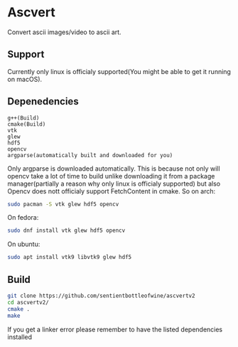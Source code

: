 # Ascvert
Convert ascii images/video to ascii art.

## Support
Currently only linux is officialy supported(You might be able to get it running on macOS).

## Depenedencies
```
g++(Build)
cmake(Build)
vtk
glew
hdf5
opencv
argparse(automatically built and downloaded for you)
```
Only argparse is downloaded automatically.
This is because not only will opencv take a lot of time to build unlike downloading it from a package manager(partially a reason why only linux is officialy supported) but also
Opencv does nott officialy support FetchContent in cmake.
So on arch:
```sh
sudo pacman -S vtk glew hdf5 opencv
```
On fedora:
```sh
sudo dnf install vtk glew hdf5 opencv
```
On ubuntu:
```sh
sudo apt install vtk9 libvtk9 glew hdf5
```
## Build
```sh
git clone https://github.com/sentientbottleofwine/ascvertv2
cd ascvertv2/
cmake .
make
```
If you get a linker error please remember to have the listed dependencies installed
